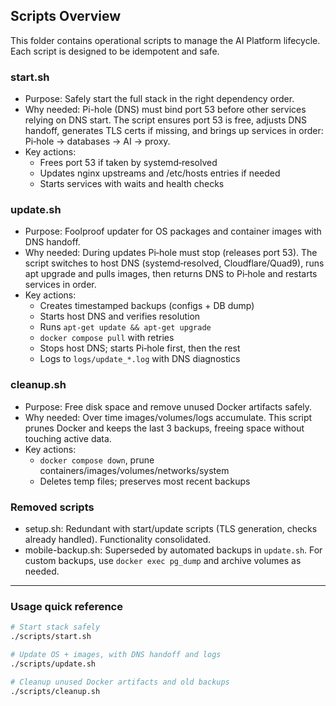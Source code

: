 ## Scripts Overview

This folder contains operational scripts to manage the AI Platform lifecycle. Each script is designed to be idempotent and safe.

### start.sh
- Purpose: Safely start the full stack in the right dependency order.
- Why needed: Pi-hole (DNS) must bind port 53 before other services relying on DNS start. The script ensures port 53 is free, adjusts DNS handoff, generates TLS certs if missing, and brings up services in order: Pi‑hole → databases → AI → proxy.
- Key actions:
  - Frees port 53 if taken by systemd‑resolved
  - Updates nginx upstreams and /etc/hosts entries if needed
  - Starts services with waits and health checks

### update.sh
- Purpose: Foolproof updater for OS packages and container images with DNS handoff.
- Why needed: During updates Pi‑hole must stop (releases port 53). The script switches to host DNS (systemd‑resolved, Cloudflare/Quad9), runs apt upgrade and pulls images, then returns DNS to Pi‑hole and restarts services in order.
- Key actions:
  - Creates timestamped backups (configs + DB dump)
  - Starts host DNS and verifies resolution
  - Runs `apt-get update && apt-get upgrade`
  - `docker compose pull` with retries
  - Stops host DNS; starts Pi‑hole first, then the rest
  - Logs to `logs/update_*.log` with DNS diagnostics

### cleanup.sh
- Purpose: Free disk space and remove unused Docker artifacts safely.
- Why needed: Over time images/volumes/logs accumulate. This script prunes Docker and keeps the last 3 backups, freeing space without touching active data.
- Key actions:
  - `docker compose down`, prune containers/images/volumes/networks/system
  - Deletes temp files; preserves most recent backups

### Removed scripts
- setup.sh: Redundant with start/update scripts (TLS generation, checks already handled). Functionality consolidated.
- mobile-backup.sh: Superseded by automated backups in `update.sh`. For custom backups, use `docker exec pg_dump` and archive volumes as needed.

---

### Usage quick reference
```bash
# Start stack safely
./scripts/start.sh

# Update OS + images, with DNS handoff and logs
./scripts/update.sh

# Cleanup unused Docker artifacts and old backups
./scripts/cleanup.sh
```


